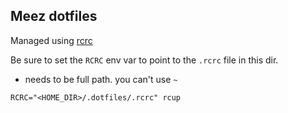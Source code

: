 ## Meez dotfiles

Managed using [rcrc](http://thoughtbot.github.io/rcm)

Be sure to set the `RCRC` env var to point to the `.rcrc` file in this dir.

- needs to be full path. you can't use `~`

```
RCRC="<HOME_DIR>/.dotfiles/.rcrc" rcup
```

